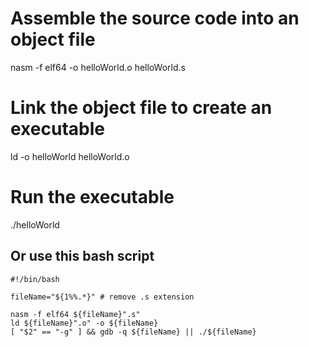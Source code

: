 # Assemble the source code into an object file
nasm -f elf64 -o helloWorld.o helloWorld.s

# Link the object file to create an executable
ld -o helloWorld helloWorld.o

# Run the executable
./helloWorld


## Or use this bash script
```
#!/bin/bash

fileName="${1%%.*}" # remove .s extension

nasm -f elf64 ${fileName}".s"
ld ${fileName}".o" -o ${fileName}
[ "$2" == "-g" ] && gdb -q ${fileName} || ./${fileName}
```
